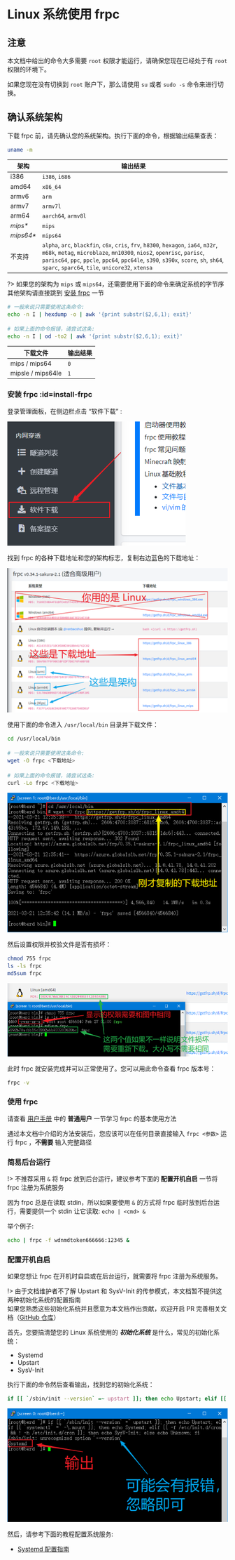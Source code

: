 # Linux 系统使用 frpc

<!--
TODO: Update script
如果您符合以下几种情况：
+ 对自己的技术没有信心
+ 不知道该下载什么版本
+ 不会写 systemd 服务

请使用 **一键安装脚本（由 [@renbaoshuo](https://baoshuo.ren) 提供）**：`sudo bash <(curl -Ls getfrp.sh)` （需要 root 权限）
-->

## 注意

本文档中给出的命令大多需要 `root` 权限才能运行，请确保您现在已经处于有 `root` 权限的环境下。

如果您现在没有切换到 `root` 账户下，那么请使用 `su` 或者 `sudo -s` 命令来进行切换。

## 确认系统架构

下载 frpc 前，请先确认您的系统架构。执行下面的命令，根据输出结果查表：

```bash
uname -m
```

| 架构 | 输出结果 |
| --- | --- |
| i386 | `i386`, `i686` |
| amd64 | `x86_64` |
| armv6 | `arm` |
| armv7 | `armv7l` |
| arm64 | `aarch64`, `armv8l` |
| _mips*_ | `mips` |
| _mips64*_ | `mips64` |
| 不支持 | `alpha`, `arc`, `blackfin`, `c6x`, `cris`, `frv`, `h8300`, `hexagon`, `ia64`, `m32r`, `m68k`, `metag`, `microblaze`, `mn10300`, `nios2`, `openrisc`, `parisc`, `parisc64`, `ppc`, `ppcle`, `ppc64`, `ppc64le`, `s390`, `s390x`, `score`, `sh`, `sh64`, `sparc`, `sparc64`, `tile`, `unicore32`, `xtensa` |

?> 如果您的架构为 `mips` 或 `mips64`，还需要使用下面的命令来确定系统的字节序  
其他架构请直接跳到 [安装 frpc](#install-frpc) 一节

```bash
# 一般来说只需要使用这条命令:
echo -n I | hexdump -o | awk '{print substr($2,6,1); exit}'

# 如果上面的命令报错，请尝试这条:
echo -n I | od -to2 | awk '{print substr($2,6,1); exit}'
```

| 下载文件 | 输出结果 |
| --- | --- |
| mips / mips64 | `0` |
| mipsle / mips64le | `1` |

### 安装 frpc :id=install-frpc

登录管理面板，在侧边栏点击 “软件下载” :

![](../../_images/download.png)

找到 frpc 的各种下载地址和您的架构标志，复制右边蓝色的下载地址：

![](_images/linux-1.png)

使用下面的命令进入 `/usr/local/bin` 目录并下载文件：

```bash
cd /usr/local/bin

# 一般来说只需要使用这条命令:
wget -O frpc <下载地址>

# 如果上面的命令报错，请尝试这条:
curl -Lo frpc <下载地址>
```

![](_images/linux-2.png)

然后设置权限并校验文件是否有损坏：

```bash
chmod 755 frpc
ls -ls frpc
md5sum frpc
```

![](_images/linux-3.png)

此时 frpc 就安装完成并可以正常使用了。您可以用此命令查看 frpc 版本号：

```bash
frpc -v
```

### 使用 frpc

请查看 [用户手册](/frpc/manual#普通用户) 中的 **普通用户** 一节学习 frpc 的基本使用方法

通过本文档中介绍的方法安装后，您应该可以在任何目录直接输入 `frpc <参数>` 运行 frpc ，**不需要** 输入完整路径

### 简易后台运行

!> 不推荐采用 `&` 将 frpc 放到后台运行，建议参考下面的 **配置开机自启** 一节将 frpc 注册为系统服务

因为 frpc 总是在读取 stdin，所以如果要使用 `&` 的方式将 frpc 临时放到后台运行，需要提供一个 stdin 让它读取: `echo | <cmd> &`

举个例子:
```bash
echo | frpc -f wdnmdtoken666666:12345 &
```

### 配置开机自启

如果您想让 frpc 在开机时自启或在后台运行，就需要将 frpc 注册为系统服务。

!> 由于文档维护者不了解 Upstart 和 SysV-Init 的传参模式，本文档暂不提供这两种初始化系统的配置指南  
如果您熟悉这些初始化系统并且愿意为本文档作出贡献，欢迎开启 PR 完善相关文档（[GitHub 仓库](https://github.com/natfrp/wiki)）

首先，您要搞清楚您的 Linux 系统使用的 ***初始化系统*** 是什么，常见的初始化系统：

- Systemd
- Upstart
- SysV-Init

执行下面的命令然后查看输出，找到您的初始化系统：

```bash
if [[ `/sbin/init --version` =~ upstart ]]; then echo Upstart; elif [[ `systemctl` =~ -\.mount ]]; then echo Systemd; elif [[ -f /etc/init.d/cron && ! -h /etc/init.d/cron ]]; then echo SysV-Init; else echo Unknown; fi
```

![](_images/linux-4.png)

然后，请参考下面的教程配置系统服务:

- [Systemd 配置指南](/frpc/service/systemd)
